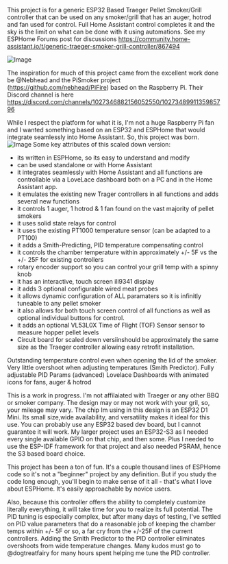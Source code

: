This project is for a generic ESP32 Based Traeger Pellet Smoker/Grill controller that can be used on any smoker/grill that has an auger, hotrod and fan used for control. Full Home Assistant control completes it and the sky is the limit on what can be done with it using automations.  See my ESPHome Forums post for discussions https://community.home-assistant.io/t/generic-traeger-smoker-grill-controller/867494

![Image](https://github.com/user-attachments/assets/70b09003-f8f5-4c89-b655-66b821db657c)

The inspiration for much of this project came from the excellent work done be @Nebhead and the PiSmoker project (https://github.com/nebhead/PiFire) based on the Raspberry Pi. Their Discord channel is here https://discord.com/channels/1027346882156052550/1027348991135985796

While I respect the platform for what it is, I'm not a huge Raspberry Pi fan and I wanted something based on an ESP32 and ESPHome that would integrate seamlessly into Home Assistant. So, this project was born.
![Image](https://github.com/user-attachments/assets/69c675f4-6093-4a4e-b6c3-11c539b2dabf)
Some key attributes of this scaled down version:

* its written in ESPHome, so its easy to understand and modify
* can be used standalone or with Home Assistant
* it integrates seamlessly with Home Assistant and all functions are controllable via a LoveLace dashboard both on a PC and in the Home Assistant app.
* it emulates the existing new Trager controllers in all functions and adds several new functions
* it controls 1 auger, 1 hotrod & 1 fan found on the vast majority of pellet smokers
* it uses solid state relays for control
* it uses the existing PT1000 temperature sensor (can be adapted to a PT100)
* it adds a Smith-Predicting, PID temperature compensating control
* it controls the chamber temperature within approximately +/- 5F vs the +/- 25F for existing controllers
* rotary encoder support so you can control your grill temp with a spinny knob
* it has an interactive, touch screen ili9341 display
* it adds 3 optional configurable wired meat probes
* it allows dynamic configuration of ALL paramaters so it is infinitly tuneable to any pellet smoker
* it also allows for both touch screen control of all functions as well as optional individual buttons for control.
* it adds an optional VL53L0X Time of Flight (TOF) Sensor sensor to measure hopper pellet levels
* Circuit board for scaled down versiinshould be approximately the same size as the Traeger controller allowing easy retrofit installation.

Outstanding temperature control even when opening the lid of the smoker.  Very little overshoot when adjusting temperatures (Smith Predictor).
Fully adjustable PID Params (advanced)
Lovelace Dashboards with animated icons for fans, auger & hotrod

This is a work in progress. I'm not affilaiated with Traeger or any other BBQ or smoker company. The design may or may not work with your gril, so, your mileage may vary. The chip Im using in this design is an ESP32 D1 Mini. Its small size,wide availability, and versatility makes it ideal for this use. You can probably use any ESP32 based dev board, but I cannot guarantee it will work. My larger project uses an ESP32-S3 as I needed every single available GPIO on that chip, and then some. Plus I needed to use the ESP-IDF framework for that project and also needed PSRAM, hence the S3 based board choice.

This project has been a ton of fun.  It's a couple thousand lines of ESPHome code so it's not a "beginner" project by any definition.  But if you study the code long enough, you'll begin to make sense of it all - that's what I love about ESPHome. It's easily approachable by novice users. 

Also, because this controller offers the ability to completely customize literally everything, it will take time for you to realize its full potential.  The PID tuning is especially complex, but after many days of testing, I've settled on PID value parameters that do a reasonable job of keeping the chamber temps within +/- 5F or so,  a far cry from the +/-25F of the current controllers. Adding the Smith Predictor to the PID controller eliminates overshoots from wide temperature changes. Many kudos must go to @dogtreatfairy for many hours spent helping me tune the PID controller.

